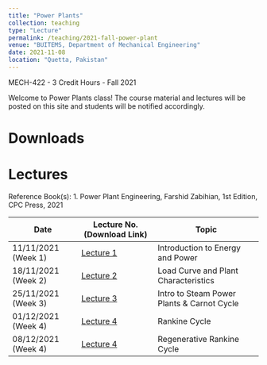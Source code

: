 ```yaml
---
title: "Power Plants"
collection: teaching
type: "Lecture"
permalink: /teaching/2021-fall-power-plant
venue: "BUITEMS, Department of Mechanical Engineering"
date: 2021-11-08
location: "Quetta, Pakistan"
---
```


MECH-422 - 3 Credit Hours - Fall 2021

<!---
Power Plants
======
-->

Welcome to Power Plants class! 
The course material and lectures will be posted on this site and students will be notified accordingly. 

Downloads
======

Lectures
======
Reference Book(s): 1. Power Plant Engineering, Farshid Zabihian, 1st Edition, CPC Press, 2021


| **Date**   | **Lecture No. (Download Link)**                                                                                      | **Topic**                            |
|------------|----------------------------------------------------------------------------------------------------------------------|--------------------------------------|
| 11/11/2021 (Week 1) | [Lecture 1](https://github.com/kashifliaqat/kashifliaqat.github.io/raw/master/files/fall_2021/Power_Plants_Lec1.pdf) | Introduction to Energy and Power     |
| 18/11/2021 (Week 2) | [Lecture 2](https://github.com/kashifliaqat/kashifliaqat.github.io/raw/master/files/fall_2021/Power_Plants_Lec1.pdf) | Load Curve and Plant Characteristics |
| 25/11/2021 (Week 3) | [Lecture 3](https://github.com/kashifliaqat/kashifliaqat.github.io/raw/master/files/fall_2021/Power_Plants_Lec3.pdf) | Intro to Steam Power Plants & Carnot Cycle |
| 01/12/2021 (Week 4) | [Lecture 4](https://github.com/kashifliaqat/kashifliaqat.github.io/raw/master/files/fall_2021/Power_Plants_Lec4.pdf) | Rankine Cycle |
| 08/12/2021 (Week 4) | [Lecture 4](https://github.com/kashifliaqat/kashifliaqat.github.io/raw/master/files/fall_2021/Power_Plants_Lec5.pdf) | Regenerative Rankine Cycle |